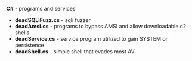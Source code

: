 <b>C#</b> - programs and services
- <B>deadSQLiFuzz.cs</B> - sqli fuzzer
- <B>deadAmsi.cs</B> - programs to bypass AMSI and allow downloadable c2 shells
- <b>deadService.cs</b> - service program utilized to gain SYSTEM or persistence
- <b>deadShell.cs</b> - simple shell that evades most AV
<br>
